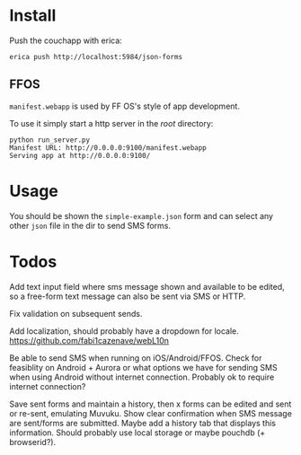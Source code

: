 Install
=======

Push the couchapp with erica:

    erica push http://localhost:5984/json-forms

FFOS
-----

`manifest.webapp` is used by FF OS's style of app development.

To use it simply start a http server in the _root_ directory:

    python run_server.py 
    Manifest URL: http://0.0.0.0:9100/manifest.webapp
    Serving app at http://0.0.0.0:9100/


Usage
======

You should be shown the `simple-example.json` form and can select any other
`json` file in the dir to send SMS forms.


Todos
=====

Add text input field where sms message shown and available to be edited, so a
free-form text message can also be sent via SMS or HTTP.

Fix validation on subsequent sends.

Add localization, should probably have a dropdown for locale.
https://github.com/fabi1cazenave/webL10n

Be able to send SMS when running on iOS/Android/FFOS.  Check for feasiblity on
Android + Aurora or what options we have for sending SMS when using Android
without internet connection.  Probably ok to require internet connection?

Save sent forms and maintain a history, then x forms can be edited and sent or
re-sent, emulating Muvuku.  Show clear confirmation when SMS message are
sent/forms are submitted. Maybe add a history tab that displays this
information.  Should probably use local storage or maybe pouchdb (+
browserid?).

